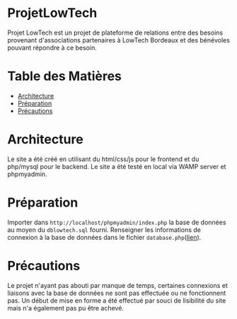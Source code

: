 # ProjetLowTech

Projet LowTech est un projet de plateforme de relations entre des besoins provenant d'associations partenaires à LowTech Bordeaux et des bénévoles pouvant répondre à ce besoin.

# Table des Matières

- [Architecture](#Architecture)
- [Préparation](#Préparation)
- [Précautions](#Précautions)

# Architecture

Le site a été créé en utilisant du html/css/js pour le frontend et du php/mysql pour le backend.
Le site a été testé en local via WAMP server et phpmyadmin. 

# Préparation

Importer dans `http://localhost/phpmyadmin/index.php` la base de données au moyen du `dblowtech.sql` fourni.
Renseigner les informations de connexion à la base de données dans le fichier `database.php`([lien](./projetLowTech/config/database.php)).

# Précautions

Le projet n'ayant pas abouti par manque de temps, certaines connexions et liaisons avec la base de données ne sont pas effectuée ou ne fonctionnent pas. Un début de mise en forme a été effectué par souci de lisibilité du site mais n'a également pas pu être achevé.